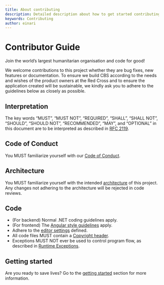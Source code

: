 ```yaml
---
title: About contributing
description: Detailed description about how to get started contributing
keywords: Contributing
author: einari
---
```

# Contributor Guide

Join the world’s largest humanitarian organisation and code for good!

We welcome contributions to this project whether they are bug fixes, new features or documentation. To ensure we build CBS according to the needs and wishes of the product owners at the Red Cross and to ensure the application created will be sustainable, we kindly ask you to adhere to the guidelines below as closely as possible.  

## Interpretation
The key words “MUST”, “MUST NOT”, “REQUIRED”, “SHALL”, “SHALL NOT”, “SHOULD”, “SHOULD NOT”,
“RECOMMENDED”, “MAY”, and “OPTIONAL” in this document are to be interpreted as described in
[RFC 2119](https://tools.ietf.org/html/rfc2119).

## Code of Conduct

You MUST familiarize yourself with our [Code of Conduct](../../CODE_OF_CONDUCT.md).

## Architecture

You MUST familiarize yourself with the intended [architecture](../Architecture/index.md) of this project. Any changes not adhering to the architecture will be rejected in code reviews.

## Code

- (For backend) Normal .NET coding guidelines apply. 
- (For frontend) The [Angular style guidelines](https://angular.io/guide/styleguide) apply.
- Adhere to the [editor settings](./editor.md) defined.
- All code files MUST contain a [Copyright header](./copyright_header.md).
- Exceptions MUST NOT ever be used to control program flow, as described in [Runtime Exceptions](./runtime_exceptions.md).

## Getting started

Are you ready to save lives? Go to the [getting started](./getting_started.md) section for more information.
